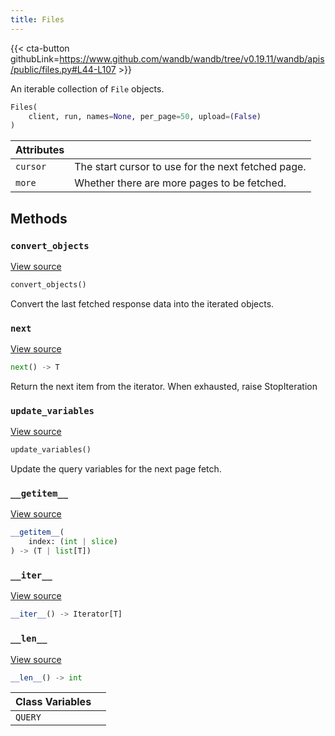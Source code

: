```yaml
---
title: Files
---
```


{{< cta-button githubLink=https://www.github.com/wandb/wandb/tree/v0.19.11/wandb/apis/public/files.py#L44-L107 >}}

An iterable collection of `File` objects.

```python
Files(
    client, run, names=None, per_page=50, upload=(False)
)
```

| Attributes |  |
| :--- | :--- |
|  `cursor` |  The start cursor to use for the next fetched page. |
|  `more` |  Whether there are more pages to be fetched. |

## Methods

### `convert_objects`

[View source](https://www.github.com/wandb/wandb/tree/v0.19.11/wandb/apis/public/files.py#L100-L104)

```python
convert_objects()
```

Convert the last fetched response data into the iterated objects.

### `next`

[View source](https://www.github.com/wandb/wandb/tree/v0.19.11/wandb/apis/paginator.py#L100-L107)

```python
next() -> T
```

Return the next item from the iterator. When exhausted, raise StopIteration

### `update_variables`

[View source](https://www.github.com/wandb/wandb/tree/v0.19.11/wandb/apis/public/files.py#L97-L98)

```python
update_variables()
```

Update the query variables for the next page fetch.

### `__getitem__`

[View source](https://www.github.com/wandb/wandb/tree/v0.19.11/wandb/apis/paginator.py#L93-L98)

```python
__getitem__(
    index: (int | slice)
) -> (T | list[T])
```

### `__iter__`

[View source](https://www.github.com/wandb/wandb/tree/v0.19.11/wandb/apis/paginator.py#L48-L50)

```python
__iter__() -> Iterator[T]
```

### `__len__`

[View source](https://www.github.com/wandb/wandb/tree/v0.19.11/wandb/apis/paginator.py#L115-L120)

```python
__len__() -> int
```

| Class Variables |  |
| :--- | :--- |
|  `QUERY`<a id="QUERY"></a> |   |
